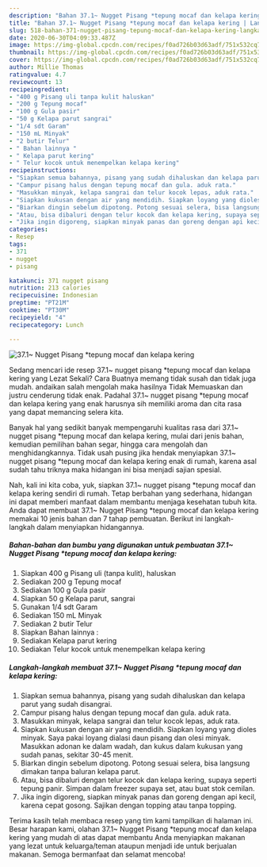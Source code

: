 ```yaml
---
description: "Bahan 37.1~ Nugget Pisang *tepung mocaf dan kelapa kering | Langkah Membuat 37.1~ Nugget Pisang *tepung mocaf dan kelapa kering Yang Lezat"
title: "Bahan 37.1~ Nugget Pisang *tepung mocaf dan kelapa kering | Langkah Membuat 37.1~ Nugget Pisang *tepung mocaf dan kelapa kering Yang Lezat"
slug: 518-bahan-371-nugget-pisang-tepung-mocaf-dan-kelapa-kering-langkah-membuat-371-nugget-pisang-tepung-mocaf-dan-kelapa-kering-yang-lezat
date: 2020-06-30T04:09:33.487Z
image: https://img-global.cpcdn.com/recipes/f0ad726b03d63adf/751x532cq70/371-nugget-pisang-tepung-mocaf-dan-kelapa-kering-foto-resep-utama.jpg
thumbnail: https://img-global.cpcdn.com/recipes/f0ad726b03d63adf/751x532cq70/371-nugget-pisang-tepung-mocaf-dan-kelapa-kering-foto-resep-utama.jpg
cover: https://img-global.cpcdn.com/recipes/f0ad726b03d63adf/751x532cq70/371-nugget-pisang-tepung-mocaf-dan-kelapa-kering-foto-resep-utama.jpg
author: Millie Thomas
ratingvalue: 4.7
reviewcount: 13
recipeingredient:
- "400 g Pisang uli tanpa kulit haluskan"
- "200 g Tepung mocaf"
- "100 g Gula pasir"
- "50 g Kelapa parut sangrai"
- "1/4 sdt Garam"
- "150 mL Minyak"
- "2 butir Telur"
- " Bahan lainnya "
- " Kelapa parut kering"
- " Telur kocok untuk menempelkan kelapa kering"
recipeinstructions:
- "Siapkan semua bahannya, pisang yang sudah dihaluskan dan kelapa parut yang sudah disangrai."
- "Campur pisang halus dengan tepung mocaf dan gula. aduk rata."
- "Masukkan minyak, kelapa sangrai dan telur kocok lepas, aduk rata."
- "Siapkan kukusan dengan air yang mendidih. Siapkan loyang yang dioles minyak. Saya pakai loyang dialasi daun pisang dan olesi minyak. Masukkan adonan ke dalam wadah, dan kukus dalam kukusan yang sudah panas, sekitar 30-45 menit."
- "Biarkan dingin sebelum dipotong. Potong sesuai selera, bisa langsung dimakan tanpa baluran kelapa parut."
- "Atau, bisa dibaluri dengan telur kocok dan kelapa kering, supaya seperti tepung panir. Simpan dalam freezer supaya set, atau buat stok cemilan."
- "Jika ingin digoreng, siapkan minyak panas dan goreng dengan api kecil, karena cepat gosong. Sajikan dengan topping atau tanpa topping."
categories:
- Resep
tags:
- 371
- nugget
- pisang

katakunci: 371 nugget pisang 
nutrition: 213 calories
recipecuisine: Indonesian
preptime: "PT21M"
cooktime: "PT30M"
recipeyield: "4"
recipecategory: Lunch

---
```



![37.1~ Nugget Pisang *tepung mocaf dan kelapa kering](https://img-global.cpcdn.com/recipes/f0ad726b03d63adf/751x532cq70/371-nugget-pisang-tepung-mocaf-dan-kelapa-kering-foto-resep-utama.jpg)

Sedang mencari ide resep 37.1~ nugget pisang *tepung mocaf dan kelapa kering yang Lezat Sekali? Cara Buatnya memang tidak susah dan tidak juga mudah. andaikan salah mengolah maka hasilnya Tidak Memuaskan dan justru cenderung tidak enak. Padahal 37.1~ nugget pisang *tepung mocaf dan kelapa kering yang enak harusnya sih memiliki aroma dan cita rasa yang dapat memancing selera kita.

Banyak hal yang sedikit banyak mempengaruhi kualitas rasa dari 37.1~ nugget pisang *tepung mocaf dan kelapa kering, mulai dari jenis bahan, kemudian pemilihan bahan segar, hingga cara mengolah dan menghidangkannya. Tidak usah pusing jika hendak menyiapkan 37.1~ nugget pisang *tepung mocaf dan kelapa kering enak di rumah, karena asal sudah tahu triknya maka hidangan ini bisa menjadi sajian spesial.




Nah, kali ini kita coba, yuk, siapkan 37.1~ nugget pisang *tepung mocaf dan kelapa kering sendiri di rumah. Tetap berbahan yang sederhana, hidangan ini dapat memberi manfaat dalam membantu menjaga kesehatan tubuh kita. Anda dapat membuat 37.1~ Nugget Pisang *tepung mocaf dan kelapa kering memakai 10 jenis bahan dan 7 tahap pembuatan. Berikut ini langkah-langkah dalam menyiapkan hidangannya.

<!--inarticleads1-->

##### Bahan-bahan dan bumbu yang digunakan untuk pembuatan 37.1~ Nugget Pisang *tepung mocaf dan kelapa kering:

1. Siapkan 400 g Pisang uli (tanpa kulit), haluskan
1. Sediakan 200 g Tepung mocaf
1. Sediakan 100 g Gula pasir
1. Siapkan 50 g Kelapa parut, sangrai
1. Gunakan 1/4 sdt Garam
1. Sediakan 150 mL Minyak
1. Sediakan 2 butir Telur
1. Siapkan  Bahan lainnya :
1. Sediakan  Kelapa parut kering
1. Sediakan  Telur kocok untuk menempelkan kelapa kering




<!--inarticleads2-->

##### Langkah-langkah membuat 37.1~ Nugget Pisang *tepung mocaf dan kelapa kering:

1. Siapkan semua bahannya, pisang yang sudah dihaluskan dan kelapa parut yang sudah disangrai.
1. Campur pisang halus dengan tepung mocaf dan gula. aduk rata.
1. Masukkan minyak, kelapa sangrai dan telur kocok lepas, aduk rata.
1. Siapkan kukusan dengan air yang mendidih. Siapkan loyang yang dioles minyak. Saya pakai loyang dialasi daun pisang dan olesi minyak. Masukkan adonan ke dalam wadah, dan kukus dalam kukusan yang sudah panas, sekitar 30-45 menit.
1. Biarkan dingin sebelum dipotong. Potong sesuai selera, bisa langsung dimakan tanpa baluran kelapa parut.
1. Atau, bisa dibaluri dengan telur kocok dan kelapa kering, supaya seperti tepung panir. Simpan dalam freezer supaya set, atau buat stok cemilan.
1. Jika ingin digoreng, siapkan minyak panas dan goreng dengan api kecil, karena cepat gosong. Sajikan dengan topping atau tanpa topping.




Terima kasih telah membaca resep yang tim kami tampilkan di halaman ini. Besar harapan kami, olahan 37.1~ Nugget Pisang *tepung mocaf dan kelapa kering yang mudah di atas dapat membantu Anda menyiapkan makanan yang lezat untuk keluarga/teman ataupun menjadi ide untuk berjualan makanan. Semoga bermanfaat dan selamat mencoba!
